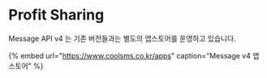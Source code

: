 # Profit Sharing

Message API v4 는 기존 버전들과는 별도의 앱스토어를 운영하고 있습니다.

{% embed url="https://www.coolsms.co.kr/apps" caption="Message v4 앱스토어" %}



